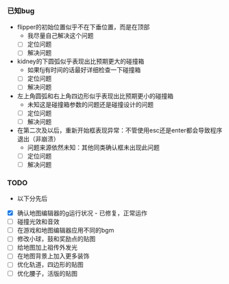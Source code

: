 ### 已知bug
+ flipper的初始位置似乎不在下垂位置，而是在顶部
   - 我尽量自己解决这个问题
   - [ ] 定位问题
   - [ ] 解决问题
+ kidney的下圆弧似乎表现出比预期更大的碰撞箱
   - 如果fjj有时间的话最好详细检查一下碰撞箱
   - [ ] 定位问题
   - [ ] 解决问题
+ 左上角圆弧和右上角四边形似乎表现出比预期更小的碰撞箱
   - 未知这是碰撞箱参数的问题还是碰撞设计的问题
   - [ ] 定位问题
   - [ ] 解决问题
+ 在第二次及以后，重新开始框表现异常：不管使用esc还是enter都会导致程序退出（非崩溃）
   - 问题来源依然未知：其他同类确认框未出现此问题
   - [ ] 定位问题
   - [ ] 解决问题

### TODO
+ 以下分先后
+ [x] 确认地图编辑器的g运行状况
      - 已修复，正常运作
+ [ ] 碰撞光效和音效
+ [ ] 在游戏和地图编辑器应用不同的bgm
+ [ ] 修改小球，鼓和奖励点的贴图
+ [ ] 给地图加上祖传外发光
+ [ ] 在地图背景上加入更多装饰
+ [ ] 优化轨道，四边形的贴图
+ [ ] 优化腰子，活版的贴图
